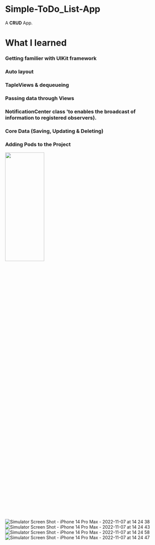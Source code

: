 # Simple-ToDo_List-App
A **CRUD** App.

# What I learned 
### Getting familier with UIKit framework
### Auto layout
### TapleViews & dequeueing
### Passing data through Views
### NotificationCenter class 'to enables the broadcast of information to registered observers).
### Core Data (Saving, Updating & Deleting)
### Adding Pods to the Project 



<img src= "https://user-images.githubusercontent.com/100219531/200311696-bed77e6b-5bb3-404a-8d76-1c7074ec1ee6.png" width=50% height=30%>

![Simulator Screen Shot - iPhone 14 Pro Max - 2022-11-07 at 14 24 38](https://user-images.githubusercontent.com/100219531/200309803-38a692a9-3592-41b9-8d56-0f28ff30b764.png)
![Simulator Screen Shot - iPhone 14 Pro Max - 2022-11-07 at 14 24 43](https://user-images.githubusercontent.com/100219531/200309811-46cadbef-2f2d-4338-a12d-6514b4935fb9.png)
![Simulator Screen Shot - iPhone 14 Pro Max - 2022-11-07 at 14 24 58](https://user-images.githubusercontent.com/100219531/200309825-31771e19-b534-4be0-9400-7735b69e8441.png)
![Simulator Screen Shot - iPhone 14 Pro Max - 2022-11-07 at 14 24 47](https://user-images.githubusercontent.com/100219531/200309832-36c7014b-b306-42fa-8124-40eac9b965fc.png)
